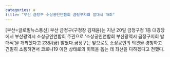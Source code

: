 ```yaml
---
categories: a
title: "부산 금정구 소상공인연합회 금정구지회 발대식 개최"
---
```

[부산=글로벌뉴스통신] 부산 금정구(구청장 김재윤)는 지난 20일 금정구청 1층 대강당에서 부산광역시 소상공인연합회 주관으로 ‘소상공인연합회 부산광역시 금정구지회 발대식’을 개최했다고 23일(금) 밝혔다.금정구는 앞으로도 소상공인의 의견을 경청하고 긴밀히 소통하면서 코로나19 이전 상태로의 회복을 돕는 데 최선을 다하겠다고 전했다.